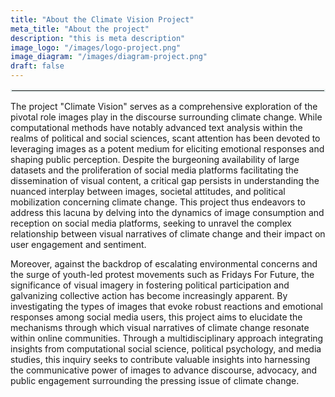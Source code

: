 ```yaml
---
title: "About the Climate Vision Project"
meta_title: "About the project"
description: "this is meta description"
image_logo: "/images/logo-project.png"
image_diagram: "/images/diagram-project.png"
draft: false
---
```


<hr style="border:2px solid #E9F2F1;"></hr>

The project "Climate Vision" serves as a comprehensive exploration of the pivotal role images play in the discourse surrounding climate change. While computational methods have notably advanced text analysis within the realms of political and social sciences, scant attention has been devoted to leveraging images as a potent medium for eliciting emotional responses and shaping public perception. Despite the burgeoning availability of large datasets and the proliferation of social media platforms facilitating the dissemination of visual content, a critical gap persists in understanding the nuanced interplay between images, societal attitudes, and political mobilization concerning climate change. This project thus endeavors to address this lacuna by delving into the dynamics of image consumption and reception on social media platforms, seeking to unravel the complex relationship between visual narratives of climate change and their impact on user engagement and sentiment.

Moreover, against the backdrop of escalating environmental concerns and the surge of youth-led protest movements such as Fridays For Future, the significance of visual imagery in fostering political participation and galvanizing collective action has become increasingly apparent. By investigating the types of images that evoke robust reactions and emotional responses among social media users, this project aims to elucidate the mechanisms through which visual narratives of climate change resonate within online communities. Through a multidisciplinary approach integrating insights from computational social science, political psychology, and media studies, this inquiry seeks to contribute valuable insights into harnessing the communicative power of images to advance discourse, advocacy, and public engagement surrounding the pressing issue of climate change.

<br>




